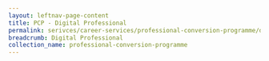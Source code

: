 ```yaml
---
layout: leftnav-page-content
title: PCP - Digital Professional
permalink: serivces/career-services/professional-conversion-programme/digital-professional
breadcrumb: Digital Professional
collection_name: professional-conversion-programme
---
```

